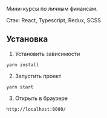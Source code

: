 Мини-курсы по личным финансам. 

Стэк: React, Typescript, Redux, SCSS

## Установка

1. Установить зависимости

```yarn install```

2. Запустить проект

```yarn start```

3. Открыть в браузере

```http://localhost:8080/```
